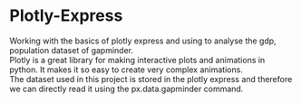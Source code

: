 # Plotly-Express
Working with the basics of plotly express and using to analyse the gdp, population dataset of gapminder.<br>
Plotly is a great library for making interactive plots and animations in python. It makes it so easy to create very complex animations.<br>
The dataset used in this project is stored in the plotly express and therefore we can directly read it using the px.data.gapminder command.
